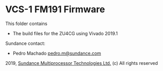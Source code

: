 # VCS-1 FM191 Firmware
This folder contains 
* The build files for the ZU4CG using Vivado 2019.1

Sundance contact: 
* Pedro Machado <pedro.m@sundance.com>

2019, [Sundance Multiprocessor Technologies Ltd.](http://www.sundance.technology/) (c) All rights reserved
